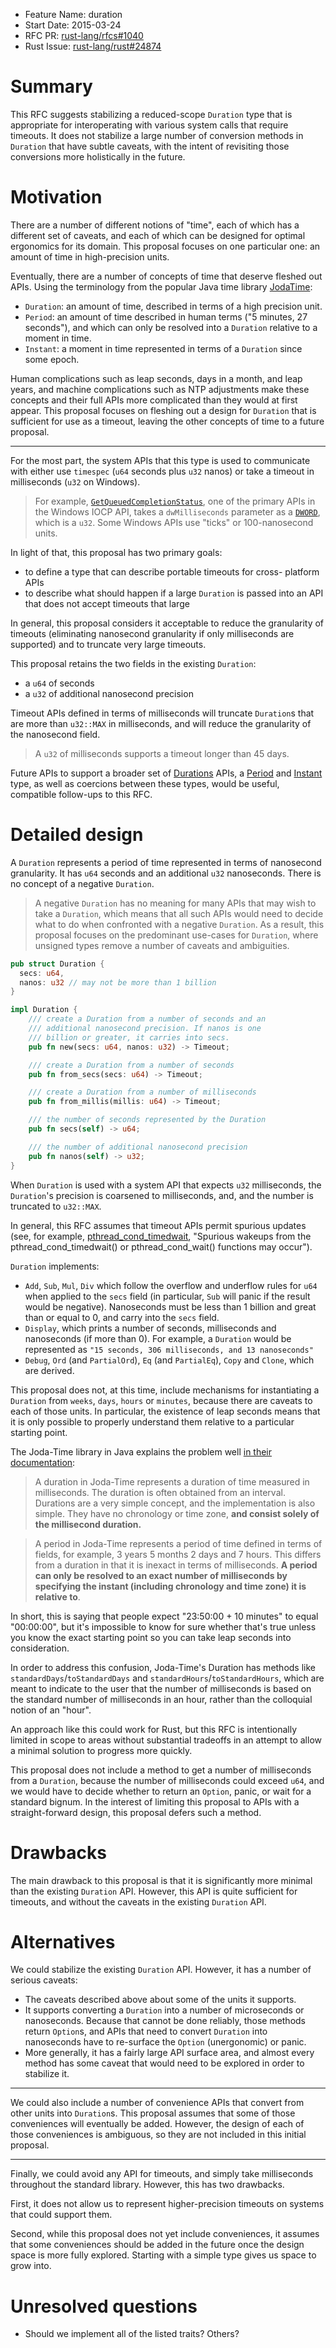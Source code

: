 - Feature Name: duration
- Start Date: 2015-03-24
- RFC PR: [rust-lang/rfcs#1040](https://github.com/rust-lang/rfcs/pull/1040)
- Rust Issue: [rust-lang/rust#24874](https://github.com/rust-lang/rust/issues/24874)

# Summary

This RFC suggests stabilizing a reduced-scope `Duration` type that is appropriate for interoperating with various system calls that require timeouts. It does not stabilize a large number of conversion methods in `Duration` that have subtle caveats, with the intent of revisiting those conversions more holistically in the future.

# Motivation

There are a number of different notions of "time", each of which has a different set of caveats, and each of which can be designed for optimal ergonomics for its domain. This proposal focuses on one particular one: an amount of time in high-precision units.

Eventually, there are a number of concepts of time that deserve fleshed out APIs. Using the terminology from the popular Java time library [JodaTime][joda-time]:

* `Duration`: an amount of time, described in terms of a high
  precision unit.
* `Period`: an amount of time described in human terms ("5 minutes,
  27 seconds"), and which can only be resolved into a `Duration`
  relative to a moment in time.
* `Instant`: a moment in time represented in terms of a `Duration`
  since some epoch.

[joda-time]: http://www.joda.org/joda-time/

Human complications such as leap seconds, days in a month, and leap years, and machine complications such as NTP adjustments make these concepts and their full APIs more complicated than they would at first appear. This proposal focuses on fleshing out a design for `Duration` that is sufficient for use as a timeout, leaving the other concepts of time to a future proposal.

---

For the most part, the system APIs that this type is used to communicate with either use `timespec` (`u64` seconds plus `u32` nanos) or take a timeout in milliseconds (`u32` on Windows).

> For example, [`GetQueuedCompletionStatus`][iocp-ms-example], one of
> the primary APIs in the Windows IOCP API, takes a `dwMilliseconds`
> parameter as a [`DWORD`][msdn-dword], which is a `u32`. Some Windows
> APIs use "ticks" or 100-nanosecond units.

[iocp-ms-example]: https://msdn.microsoft.com/en-us/library/windows/desktop/aa364986%28v=vs.85%29.aspx
[msdn-dword]: https://msdn.microsoft.com/en-us/library/cc230318.aspx

In light of that, this proposal has two primary goals:

* to define a type that can describe portable timeouts for cross-
  platform APIs
* to describe what should happen if a large `Duration` is passed into
  an API that does not accept timeouts that large

In general, this proposal considers it acceptable to reduce the granularity of timeouts (eliminating nanosecond granularity if only milliseconds are supported) and to truncate very large timeouts.

This proposal retains the two fields in the existing `Duration`:

* a `u64` of seconds
* a `u32` of additional nanosecond precision

Timeout APIs defined in terms of milliseconds will truncate `Duration`s that are more than `u32::MAX` in milliseconds, and will reduce the granularity of the nanosecond field.

> A `u32` of milliseconds supports a timeout longer than 45 days.

Future APIs to support a broader set of [Durations][joda-duration] APIs, a [Period][joda-period] and [Instant][joda-instant] type, as well as coercions between these types, would be useful, compatible follow-ups to this RFC.

[joda-duration]: http://www.joda.org/joda-time/key_duration.html
[joda-period]: http://www.joda.org/joda-time/key_period.html
[joda-instant]: http://www.joda.org/joda-time/key_instant.html

# Detailed design

A `Duration` represents a period of time represented in terms of nanosecond granularity. It has `u64` seconds and an additional `u32` nanoseconds. There is no concept of a negative `Duration`.

> A negative `Duration` has no meaning for many APIs that may wish
> to take a `Duration`, which means that all such APIs would need
> to decide what to do when confronted with a negative `Duration`.
> As a result, this proposal focuses on the predominant use-cases for
> `Duration`, where unsigned types remove a number of caveats and
> ambiguities.

```rust
pub struct Duration {
  secs: u64,
  nanos: u32 // may not be more than 1 billion
}

impl Duration {
    /// create a Duration from a number of seconds and an
    /// additional nanosecond precision. If nanos is one
    /// billion or greater, it carries into secs.
    pub fn new(secs: u64, nanos: u32) -> Timeout;

    /// create a Duration from a number of seconds
    pub fn from_secs(secs: u64) -> Timeout;

    /// create a Duration from a number of milliseconds
    pub fn from_millis(millis: u64) -> Timeout;

    /// the number of seconds represented by the Duration
    pub fn secs(self) -> u64;

    /// the number of additional nanosecond precision
    pub fn nanos(self) -> u32;
}
```

When `Duration` is used with a system API that expects `u32` milliseconds, the `Duration`'s precision is coarsened to milliseconds, and, and the number is truncated to `u32::MAX`.

In general, this RFC assumes that timeout APIs permit spurious updates (see, for example, [pthread_cond_timedwait][pthread_cond_timedwait], "Spurious wakeups from the pthread_cond_timedwait() or pthread_cond_wait() functions may occur").

[pthread_cond_timedwait]: http://pubs.opengroup.org/onlinepubs/009695399/functions/pthread_cond_timedwait.html

`Duration` implements:

* `Add`, `Sub`, `Mul`, `Div` which follow the overflow and underflow
  rules for `u64` when applied to the `secs` field (in particular,
  `Sub` will panic if the result would be negative). Nanoseconds
  must be less than 1 billion and great than or equal to 0, and carry
  into the `secs` field.
* `Display`, which prints a number of seconds, milliseconds and
  nanoseconds (if more than 0). For example, a `Duration` would be
  represented as `"15 seconds, 306 milliseconds, and 13 nanoseconds"`
* `Debug`, `Ord` (and `PartialOrd`), `Eq` (and `PartialEq`), `Copy`
  and `Clone`, which are derived.

This proposal does not, at this time, include mechanisms for instantiating a `Duration` from `weeks`, `days`, `hours` or `minutes`, because there are caveats to each of those units. In particular, the existence of leap seconds means that it is only possible to properly understand them relative to a particular starting point.

The Joda-Time library in Java explains the problem well [in their documentation][joda-period-confusion]:

[joda-period-confusion]: http://www.joda.org/joda-time/key_period.html

> A duration in Joda-Time represents a duration of time measured in milliseconds. The duration is often obtained from an interval. Durations are a very simple concept, and the implementation is also simple. They have no chronology or time zone, **and consist solely of the millisecond duration.**

> A period in Joda-Time represents a period of time defined in terms of fields, for example, 3 years 5 months 2 days and 7 hours. This differs from a duration in that it is inexact in terms of milliseconds. **A period can only be resolved to an exact number of milliseconds by specifying the instant (including chronology and time zone) it is relative to**.

In short, this is saying that people expect "23:50:00 + 10 minutes" to equal "00:00:00", but it's impossible to know for sure whether that's true unless you know the exact starting point so you can take leap seconds into consideration.

In order to address this confusion, Joda-Time's Duration has methods like `standardDays`/`toStandardDays` and `standardHours`/`toStandardHours`, which are meant to indicate to the user that the number of milliseconds is based on the standard number of milliseconds in an hour, rather than the colloquial notion of an "hour".

An approach like this could work for Rust, but this RFC is intentionally limited in scope to areas without substantial tradeoffs in an attempt to allow a minimal solution to progress more quickly.

This proposal does not include a method to get a number of milliseconds from a `Duration`, because the number of milliseconds could exceed `u64`, and we would have to decide whether to return an `Option`, panic, or wait for a standard bignum. In the interest of limiting this proposal to APIs with a straight-forward design, this proposal defers such a method.

# Drawbacks

The main drawback to this proposal is that it is significantly more minimal than the existing `Duration` API. However, this API is quite sufficient for timeouts, and without the caveats in the existing `Duration` API.

# Alternatives

We could stabilize the existing `Duration` API. However, it has a number of serious caveats:

* The caveats described above about some of the units it supports.
* It supports converting a `Duration` into a number of microseconds or
  nanoseconds. Because that cannot be done reliably, those methods
  return `Option`s, and APIs that need to convert `Duration` into
  nanoseconds have to re-surface the `Option` (unergonomic) or panic.
* More generally, it has a fairly large API surface area, and almost
  every method has some caveat that would need to be explored in order
  to stabilize it.

---

We could also include a number of convenience APIs that convert from other units into `Duration`s. This proposal assumes that some of those conveniences will eventually be added. However, the design of each of those conveniences is ambiguous, so they are not included in this initial proposal.

---

Finally, we could avoid any API for timeouts, and simply take milliseconds throughout the standard library. However, this has two drawbacks.

First, it does not allow us to represent higher-precision timeouts on systems that could support them.

Second, while this proposal does not yet include conveniences, it assumes that some conveniences should be added in the future once the design space is more fully explored. Starting with a simple type gives us space to grow into.

# Unresolved questions

* Should we implement all of the listed traits? Others?
